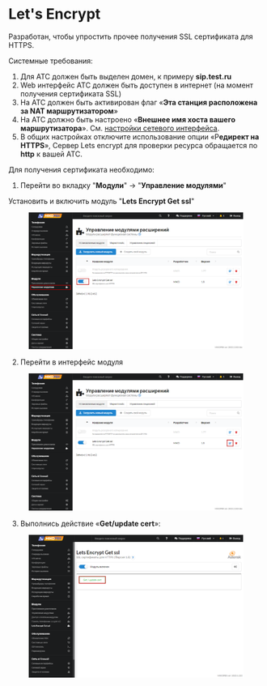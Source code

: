 # Let's Encrypt

Разработан, чтобы упростить прочее получения SSL сертификата для HTTPS.&#x20;

Системные требования:

1. Для АТС должен быть выделен домен, к примеру **sip.test.ru**
2. Web интерфейс АТС должен быть доступен в интернет (на момент получения сертификата SSL)
3. На АТС должен быть активирован флаг «**Эта станция расположена за NAT маршрутизатором**»
4. На АТС должно быть настроено «**Внешнее имя хоста вашего маршрутизатора**». См. [настройки сетевого интерфейса](../../manual/connectivity/network.md).
5. В общих настройках отключите использование опции «Р**едирект на HTTPS**», Сервер Lets encrypt для проверки ресурса обращается по **http** к вашей АТС.

Для получения сертификата необходимо:

1. Перейти во вкладку "**Модули**" -> "**Управление модулями**"&#x20;

Установить и включить модуль "**Lets Encrypt Get ssl**"

<figure><img src="../../.gitbook/assets/1 (14).png" alt=""><figcaption></figcaption></figure>

2. Перейти в интерфейс модуля&#x20;

<figure><img src="../../.gitbook/assets/2 (20).png" alt=""><figcaption></figcaption></figure>

3. Выполнись действие «**Get/update cert**»:

<figure><img src="../../.gitbook/assets/3 (19).png" alt=""><figcaption></figcaption></figure>
